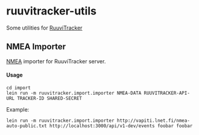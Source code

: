 ruuvitracker-utils
==================

Some utilities for [RuuviTracker](https://github.com/RuuviTracker/)

## NMEA Importer
[NMEA](http://wiki.openstreetmap.org/wiki/NMEA) importer for RuuviTracker server.

#### Usage

    cd import
    lein run -m ruuvitracker.import.importer NMEA-DATA RUUVITRACKER-API-URL TRACKER-ID SHARED-SECRET

Example:

    lein run -m ruuvitracker.import.importer http://vapiti.lnet.fi/nmea-auto-public.txt http://localhost:3000/api/v1-dev/events foobar foobar

